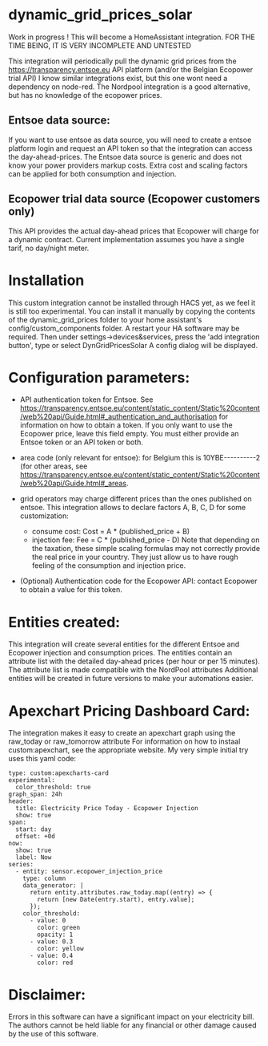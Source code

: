 # dynamic_grid_prices_solar


Work in progress ! This will become a HomeAssistant integration. 
FOR THE TIME BEING, IT IS VERY INCOMPLETE AND UNTESTED

This integration will periodically pull the dynamic grid prices from the https://transparency.entsoe.eu API platform (and/or the Belgian Ecopower trial API)
I know similar integrations exist, but this one wont need a dependency on node-red. The Nordpool integration is a good alternative, but has no knowledge of the ecopower prices.

## Entsoe data source:
If you want to use entsoe as data source, you will need to create a entsoe platform login and request an API token so that the integration can access the day-ahead-prices.
The Entsoe data source is generic and does not know your power providers markup costs. Extra cost and scaling factors can be applied for both consumption and injection.

## Ecopower trial data source (Ecopower customers only)
This API provides the actual day-ahead prices that Ecopower will charge for a dynamic contract.
Current implementation assumes you have a single tarif, no day/night meter.

# Installation
This custom integration cannot be installed through HACS yet, as we feel it is still too experimental.
You can install it manually by copying the contents of the dynamic_grid_prices folder to your home assistant's config/custom_components folder. A restart your HA software may be required.
Then under settings->devices&services, press the 'add integration button', type or select DynGridPricesSolar 
A config dialog will be displayed.

# Configuration parameters:
- API authentication token for Entsoe. See https://transparency.entsoe.eu/content/static_content/Static%20content/web%20api/Guide.html#_authentication_and_authorisation for information on how to obtain a token. If you only want to use the Ecopower price, leave this field empty. You must either provide an Entsoe token or an API token or both.
- area code (only relevant for entsoe): for Belgium this is 10YBE----------2 (for other areas, see https://transparency.entsoe.eu/content/static_content/Static%20content/web%20api/Guide.html#_areas.
- grid operators may charge different prices than the ones published on entsoe. This integration allows to declare factors A, B, C, D for some customization:
  - consume cost: Cost = A * (published_price + B)
  - injection fee:  Fee = C * (published_price - D)
Note that depending on the taxation, these simple scaling formulas may not correctly provide the real price in your country. They just allow us to have rough feeling of the consumption and injection price.

- (Optional) Authentication code for the Ecopower API: contact Ecopower to obtain a value for this token.


# Entities created:
This integration will create several entities for the different Entsoe and Ecopower injection and consumption prices.
The entities contain an attribute list with the detailed day-ahead prices (per hour or per 15 minutes).
The attribute list is made compatible with the NordPool attributes
Additional entities will be created in future versions to make your automations easier.

# Apexchart Pricing Dashboard Card:
The integration makes it easy to create an apexchart graph using the raw_today or raw_tomorrow attribute
For information on how to instaal custom:apexchart, see the appropriate website.
My very simple initial try uses this yaml code:

```
type: custom:apexcharts-card
experimental:
  color_threshold: true
graph_span: 24h
header:
  title: Electricity Price Today - Ecopower Injection
  show: true
span:
  start: day
  offset: +0d
now:
  show: true
  label: Now
series:
  - entity: sensor.ecopower_injection_price
    type: column
    data_generator: |
      return entity.attributes.raw_today.map((entry) => {
        return [new Date(entry.start), entry.value];
      });
    color_threshold:
      - value: 0
        color: green
        opacity: 1
      - value: 0.3
        color: yellow
      - value: 0.4
        color: red

```


# Disclaimer:
 Errors in this software can have a significant impact on your electricity bill.
 The authors cannot be held liable for any financial or other damage caused by the use of this software. 
